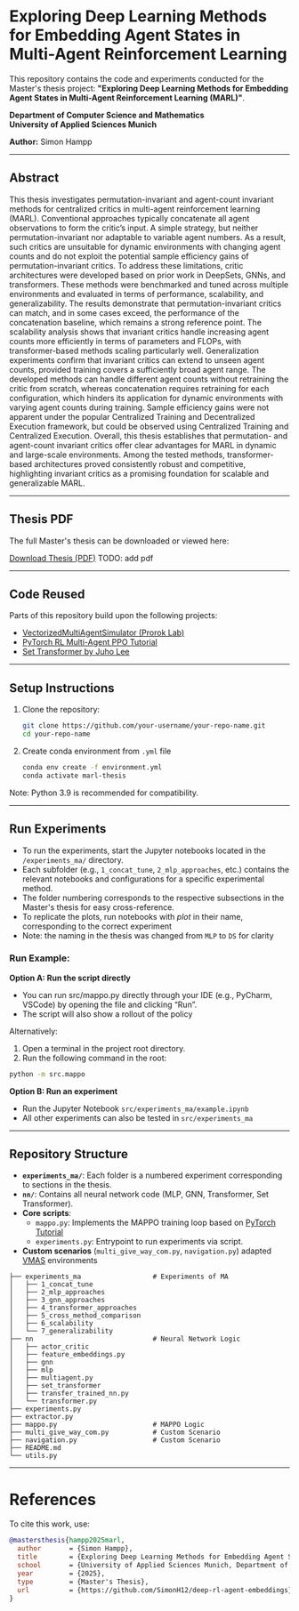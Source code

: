 # Exploring Deep Learning Methods for Embedding Agent States in Multi-Agent Reinforcement Learning

This repository contains the code and experiments conducted for the Master's thesis project: **"Exploring Deep Learning Methods for Embedding Agent States in Multi-Agent Reinforcement Learning (MARL)"**.  

**Department of Computer Science and Mathematics**  
**University of Applied Sciences Munich**

**Author:** Simon Hampp  

---
## Abstract
This thesis investigates permutation-invariant and agent-count invariant methods for centralized critics in multi-agent reinforcement learning (MARL). Conventional approaches typically concatenate all agent observations to form the critic’s input. A simple strategy, but neither permutation-invariant nor adaptable to variable agent numbers. As a result, such critics are unsuitable for dynamic environments with changing agent counts and do not exploit the potential sample efficiency gains of permutation-invariant critics.
To address these limitations, critic architectures were developed based on prior work in DeepSets, GNNs, and transformers. These methods were benchmarked and tuned across multiple environments and evaluated in terms of performance, scalability, and generalizability.
The results demonstrate that permutation-invariant critics can match, and in some cases exceed, the performance of the concatenation baseline, which remains a strong reference point. The scalability analysis shows that invariant critics handle increasing agent counts more efficiently in terms of parameters and FLOPs, with transformer-based methods scaling particularly well. Generalization experiments confirm that invariant critics can extend to unseen agent counts, provided training covers a sufficiently broad agent range. The developed methods can handle different agent counts without retraining the critic from scratch, whereas concatenation requires retraining for each configuration, which hinders its application for dynamic environments with varying agent counts during training. 
Sample efficiency gains were not apparent under the popular Centralized Training and Decentralized Execution framework, but could be observed using Centralized Training and Centralized Execution.
Overall, this thesis establishes that permutation- and agent-count invariant critics offer clear advantages for MARL in dynamic and large-scale environments. Among the tested methods, transformer-based architectures proved consistently robust and competitive, highlighting invariant critics as a promising foundation for scalable and generalizable MARL.

---
## Thesis PDF

The full Master's thesis can be downloaded or viewed here:  

[Download Thesis (PDF)](MA_Thesis_Simon_Hampp.pdf) TODO: add pdf


---


## Code Reused
Parts of this repository build upon the following projects:

- [VectorizedMultiAgentSimulator (Prorok Lab)](https://github.com/proroklab/VectorizedMultiAgentSimulator)
- [PyTorch RL Multi-Agent PPO Tutorial](https://docs.pytorch.org/rl/stable/tutorials/multiagent_ppo.html)
- [Set Transformer by Juho Lee](https://github.com/juho-lee/set_transformer)

---

## Setup Instructions

1. Clone the repository:
   ```bash
   git clone https://github.com/your-username/your-repo-name.git
   cd your-repo-name
   ```
2. Create conda environment from `.yml` file
    ```bash
    conda env create -f environment.yml
    conda activate marl-thesis
    ```
Note: Python 3.9 is recommended for compatibility.

---

## Run Experiments
- To run the experiments, start the Jupyter notebooks located in the `/experiments_ma/` directory.
- Each subfolder (e.g., `1_concat_tune`, `2_mlp_approaches`, etc.) contains the relevant notebooks and configurations for a specific experimental method.
- The folder numbering corresponds to the respective subsections in the Master's thesis for easy cross-reference.
- To replicate the plots, run notebooks with _plot_ in their name, corresponding to the correct experiment
- Note: the naming in the thesis was changed from `MLP` to `DS` for clarity

### Run Example:
**Option A: Run the script directly**  
- You can run src/mappo.py directly through your IDE (e.g., PyCharm, VSCode) by opening the file and clicking “Run”.
- The script will also show a rollout of the policy

Alternatively:
1. Open a terminal in the project root directory.  
2. Run the following command in the root:  
```bash
python -m src.mappo
```


**Option B: Run an experiment**
- Run the Jupyter Notebook `src/experiments_ma/example.ipynb`
- All other experiments can also be tested in `src/experiments_ma`

---

## Repository Structure
- **`experiments_ma/`**: Each folder is a numbered experiment corresponding to sections in the thesis.
- **`nn/`**: Contains all neural network code (MLP, GNN, Transformer, Set Transformer).
- **Core scripts**:
  - `mappo.py`: Implements the MAPPO training loop based on [PyTorch Tutorial](https://docs.pytorch.org/rl/stable/tutorials/multiagent_ppo.html)
  - `experiments.py`: Entrypoint to run experiments via script.
- **Custom scenarios** (`multi_give_way_com.py`, `navigation.py`) adapted [VMAS](https://github.com/proroklab/VectorizedMultiAgentSimulator)
 environments


```
├── experiments_ma                  # Experiments of MA
│   ├── 1_concat_tune
│   ├── 2_mlp_approaches
│   ├── 3_gnn_approaches
│   ├── 4_transformer_approaches
│   ├── 5_cross_method_comparison
│   ├── 6_scalability
│   └── 7_generalizability
├── nn                              # Neural Network Logic
│   ├── actor_critic
│   ├── feature_embeddings.py
│   ├── gnn
│   ├── mlp
│   ├── multiagent.py
│   ├── set_transformer
│   ├── transfer_trained_nn.py
│   └── transformer.py
├── experiments.py
├── extractor.py
├── mappo.py                        # MAPPO Logic
├── multi_give_way_com.py           # Custom Scenario
├── navigation.py                   # Custom Scenario
├── README.md
└── utils.py
```
---
# References
To cite this work, use:
```bibtex
@mastersthesis{hampp2025marl,
  author       = {Simon Hampp},
  title        = {Exploring Deep Learning Methods for Embedding Agent States in Multi-Agent Reinforcement Learning},
  school       = {University of Applied Sciences Munich, Department of Computer Science and Mathematics},
  year         = {2025},
  type         = {Master's Thesis},
  url          = {https://github.com/SimonH12/deep-rl-agent-embeddings} 
}
```

